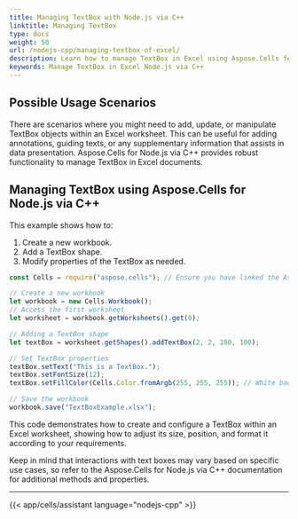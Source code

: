 ```yaml
---
title: Managing TextBox with Node.js via C++
linktitle: Managing TextBox
type: docs
weight: 50
url: /nodejs-cpp/managing-textbox-of-excel/
description: Learn how to manage TextBox in Excel using Aspose.Cells for Node.js via C++. 
keywords: Manage TextBox in Excel Node.js via C++ 
---
```



## **Possible Usage Scenarios**
There are scenarios where you might need to add, update, or manipulate TextBox objects within an Excel worksheet. This can be useful for adding annotations, guiding texts, or any supplementary information that assists in data presentation. Aspose.Cells for Node.js via C++ provides robust functionality to manage TextBox in Excel documents. 

## **Managing TextBox using Aspose.Cells for Node.js via C++**
This example shows how to:

1. Create a new workbook.
2. Add a TextBox shape.
3. Modify properties of the TextBox as needed.

```javascript
const Cells = require("aspose.cells"); // Ensure you have linked the Aspose.Cells library correctly

// Create a new workbook
let workbook = new Cells.Workbook();
// Access the first worksheet
let worksheet = workbook.getWorksheets().get(0);

// Adding a TextBox shape
let textBox = worksheet.getShapes().addTextBox(2, 2, 100, 100);

// Set TextBox properties
textBox.setText("This is a TextBox.");
textBox.setFontSize(12);
textBox.setFillColor(Cells.Color.fromArgb(255, 255, 255)); // White background

// Save the workbook
workbook.save("TextBoxExample.xlsx");
```

This code demonstrates how to create and configure a TextBox within an Excel worksheet, showing how to adjust its size, position, and format it according to your requirements.

Keep in mind that interactions with text boxes may vary based on specific use cases, so refer to the Aspose.Cells for Node.js via C++ documentation for additional methods and properties.

---
{{< app/cells/assistant language="nodejs-cpp" >}}